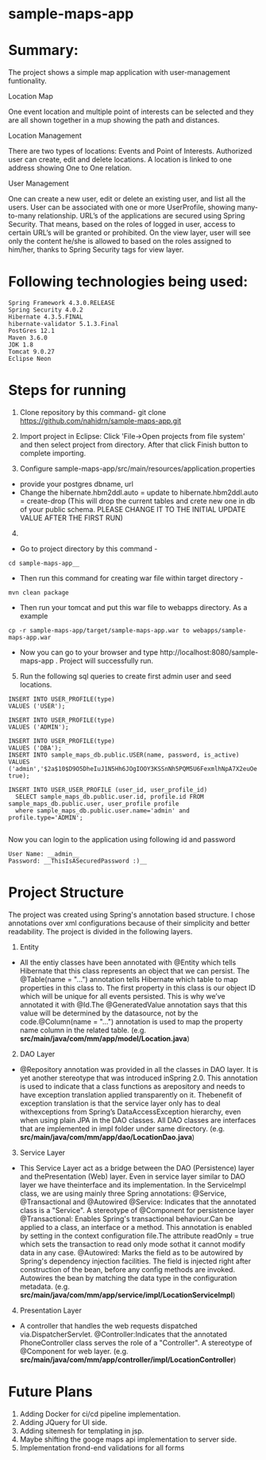 # sample-maps-app

# Summary:

The project shows a simple map application with user-management funtionality.

Location Map

One event location and multiple point of interests can be selected and they are all shown together in a mup showing the path and distances.

Location Management

There are two types of locations: Events and Point of Interests. Authorized user can create, edit and delete locations. A location is linked to one address showing One to One relation.

User Management

One can create a new user, edit or delete an existing user, and list all the users. User can be associated with one or more UserProfile, showing many-to-many relationship. URL’s of the applications are secured using Spring Security. That means, based on the roles of logged in user, access to certain URL’s will be granted or prohibited. On the view layer, user will see only the content he/she is allowed to based on the roles assigned to him/her, thanks to Spring Security tags for view layer.

# Following technologies being used:

    Spring Framework 4.3.0.RELEASE
    Spring Security 4.0.2
    Hibernate 4.3.5.FINAL
    hibernate-validator 5.1.3.Final
    PostGres 12.1
    Maven 3.6.0
    JDK 1.8
    Tomcat 9.0.27
    Eclipse Neon 


# Steps for running

1. Clone repository by this command- git clone https://github.com/nahidrn/sample-maps-app.git

2. Import project in Eclipse: 
Click 'File->Open projects from file system' and then select project from directory. After that click Finish button to complete importing.

3. Configure sample-maps-app/src/main/resources/application.properties
  - provide your postgres dbname, url
  - Change the hibernate.hbm2ddl.auto = update to hibernate.hbm2ddl.auto = create-drop
  (This will drop the current tables and crete new one in db of your public schema. PLEASE CHANGE IT TO THE INITIAL UPDATE VALUE AFTER THE FIRST RUN)
  
4.
  - Go to project directory by this command - 
  ```
  cd sample-maps-app__ 
  ```
  - Then run this command for creating war file within target directory - 
  ```
  mvn clean package
  ```
  - Then run your tomcat and put this war file to webapps directory. As a example 
  ```
  cp -r sample-maps-app/target/sample-maps-app.war to webapps/sample-maps-app.war
  ```
  - Now you can go to your browser and type http://localhost:8080/sample-maps-app . Project will successfully run.
  
5. Run the following sql queries to create first admin user and seed locations.
```
INSERT INTO USER_PROFILE(type)
VALUES ('USER');
  
INSERT INTO USER_PROFILE(type)
VALUES ('ADMIN');
  
INSERT INTO USER_PROFILE(type)
VALUES ('DBA');  
INSERT INTO sample_maps_db.public.USER(name, password, is_active)
VALUES ('admin','$2a$10$D9O5DheIuJ1N5Hh6JOgIOOY3KSSnNh5PQM5U6FexmlhNpA7X2euOe', true);
 
INSERT INTO USER_USER_PROFILE (user_id, user_profile_id)
  SELECT sample_maps_db.public.user.id, profile.id FROM sample_maps_db.public.user, user_profile profile
  where sample_maps_db.public.user.name='admin' and profile.type='ADMIN';
  
```
Now you can login to the application using following id and password
```
User Name: __admin__
Password: __ThisIsASecuredPassword :)__
```
# Project Structure

The project was created using Spring's annotation based structure. I chose annotations over xml configurations because of their simplicity and better readability. The project is divided in the following layers.
1. Entity
  - All the entiy classes have been annotated with @Entity which tells Hibernate that this class represents an object that we can persist. The @Table(name = "...") annotation tells Hibernate which table to map properties in this class to. The first property in this class is our object ID which will be unique for all events persisted. This is why we’ve annotated it with @Id.The @GeneratedValue annotation says that this value will be determined by the datasource, not by the code.@Column(name = "...") annotation is used to map the property name column in the related table. 
  (e.g. __src/main/java/com/mm/app/model/Location.java__)

2. DAO  Layer
  - @Repository annotation was provided in all the classes in DAO layer. It is yet another stereotype that was introduced inSpring 2.0. This annotation is used to indicate that a class functions as arepository and needs to have exception translation applied transparently on it. Thebenefit of exception translation is that the service layer only has to deal withexceptions from Spring’s DataAccessException hierarchy, even when using plain JPA in the DAO classes. All DAO classes are interfaces that are implemented in impl folder under same directory.
  (e.g. __src/main/java/com/mm/app/dao/LocationDao.java__)
  
3. Service Layer
  - This Service Layer act as a bridge between the DAO (Persistence) layer and thePresentation (Web) layer. Even in service layer similar to DAO layer we have theinterface and its implementation. In the ServiceImpl class, we are using mainly three Spring annotations:
 @Service, @Transactional and @Autowired
 @Service: Indicates that the annotated class is a "Service". A stereotype of @Component for persistence layer
 @Transactional: Enables Spring's transactional behaviour.Can be applied to a class, an interface or a method. This annotation is enabled by setting in the context configuration file.The attribute readOnly = true which sets the transaction to read only mode sothat it cannot modify data in any case.
 @Autowired: Marks the field as to be autowired by Spring's dependency injection facilities. The field is injected right after construction of the bean, before any config methods are invoked. Autowires the bean by matching the data type in the configuration metadata.
 (e.g. __src/main/java/com/mm/app/service/impl/LocationServiceImpl__)
 
 4. Presentation Layer
   - A controller that handles the web requests dispatched via.DispatcherServlet. @Controller:Indicates that the annotated PhoneController class serves the role of a "Controller". A stereotype of @Component for web layer.
 (e.g. __src/main/java/com/mm/app/controller/impl/LocationController__)
 
 # Future Plans
 
 1. Adding Docker for ci/cd pipeline implementation.
 2. Adding JQuery for UI side.
 3. Adding sitemesh for templating in jsp.
 4. Maybe shifting the googe maps api implementation to server side.
 5. Implementation frond-end validations for all forms
